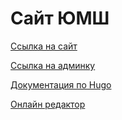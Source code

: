 # Cайт ЮМШ

[Ссылка на сайт](https://zverevzve.github.io/YUMSH-site/)

[Ссылка на админку](https://zverevzve.github.io/YUMSH-site/admin/)

[Документация по Hugo](https://gohugo.io/documentation/)

[Онлайн редактор](https://github.dev/ZverevZve/YUMSH-site/blob/master/content/olymp.md)
